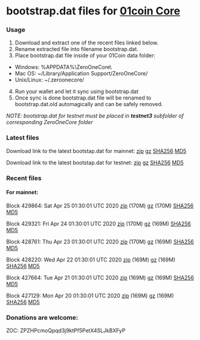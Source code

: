 # bootstrap.dat files for [01coin Core](https://01coin.io)

### Usage

1. Download and extract one of the recent files linked below.
2. Rename extracted file into filename bootstrap.dat.
3. Place bootstrap.dat file inside of your 01Coin data folder:
 - Windows: %APPDATA%\ZeroOneCore\
 - Mac OS: ~/Library/Application Support/ZeroOneCore/
 - Unix/Linux: ~/.zeroonecore/
4. Run your wallet and let it sync using bootstrap.dat
5. Once sync is done bootstrap.dat file will be renamed to bootstrap.dat.old automagically and can be safely removed.

_NOTE: bootstrap.dat for testnet must be placed in **testnet3** subfolder of corresponding ZeroOneCore folder_

### Latest files
Download link to the latest bootstap.dat for mainnet: [zip](https://files.01coin.io/mainnet/bootstrap.dat.zip) [gz](https://files.01coin.io/mainnet/bootstrap.dat.tar.gz) [SHA256](https://files.01coin.io/mainnet/sha256.txt) [MD5](https://files.01coin.io/mainnet/md5.txt)

Download link to the latest bootstap.dat for testnet: [zip](https://files.01coin.io/testnet/bootstrap.dat.zip) [gz](https://files.01coin.io/testnet/bootstrap.dat.tar.gz) [SHA256](https://files.01coin.io/testnet/sha256.txt) [MD5](https://files.01coin.io/testnet/md5.txt)

### Recent files

#### For mainnet:

Block 429864: Sat Apr 25 01:30:01 UTC 2020 [zip](https://files.01coin.io/mainnet/2020-04-25/bootstrap.dat.zip) (170M) [gz](https://files.01coin.io/mainnet/2020-04-25/bootstrap.dat.tar.gz) (170M) [SHA256](https://files.01coin.io/mainnet/2020-04-25/sha256.txt) [MD5](https://files.01coin.io/mainnet/2020-04-25/md5.txt)

Block 429321: Fri Apr 24 01:30:01 UTC 2020 [zip](https://files.01coin.io/mainnet/2020-04-24/bootstrap.dat.zip) (170M) [gz](https://files.01coin.io/mainnet/2020-04-24/bootstrap.dat.tar.gz) (169M) [SHA256](https://files.01coin.io/mainnet/2020-04-24/sha256.txt) [MD5](https://files.01coin.io/mainnet/2020-04-24/md5.txt)

Block 428761: Thu Apr 23 01:30:01 UTC 2020 [zip](https://files.01coin.io/mainnet/2020-04-23/bootstrap.dat.zip) (170M) [gz](https://files.01coin.io/mainnet/2020-04-23/bootstrap.dat.tar.gz) (169M) [SHA256](https://files.01coin.io/mainnet/2020-04-23/sha256.txt) [MD5](https://files.01coin.io/mainnet/2020-04-23/md5.txt)

Block 428220: Wed Apr 22 01:30:01 UTC 2020 [zip](https://files.01coin.io/mainnet/2020-04-22/bootstrap.dat.zip) (169M) [gz](https://files.01coin.io/mainnet/2020-04-22/bootstrap.dat.tar.gz) (169M) [SHA256](https://files.01coin.io/mainnet/2020-04-22/sha256.txt) [MD5](https://files.01coin.io/mainnet/2020-04-22/md5.txt)

Block 427664: Tue Apr 21 01:30:01 UTC 2020 [zip](https://files.01coin.io/mainnet/2020-04-21/bootstrap.dat.zip) (169M) [gz](https://files.01coin.io/mainnet/2020-04-21/bootstrap.dat.tar.gz) (169M) [SHA256](https://files.01coin.io/mainnet/2020-04-21/sha256.txt) [MD5](https://files.01coin.io/mainnet/2020-04-21/md5.txt)

Block 427129: Mon Apr 20 01:30:01 UTC 2020 [zip](https://files.01coin.io/mainnet/2020-04-20/bootstrap.dat.zip) (169M) [gz](https://files.01coin.io/mainnet/2020-04-20/bootstrap.dat.tar.gz) (169M) [SHA256](https://files.01coin.io/mainnet/2020-04-20/sha256.txt) [MD5](https://files.01coin.io/mainnet/2020-04-20/md5.txt)


### Donations are welcome:

ZOC: ZPZHPcmoQpqd3j9ktPf5PetX4SLJkBXFyP
